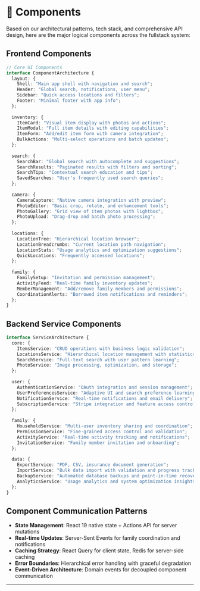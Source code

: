 # 🧩 Components

Based on our architectural patterns, tech stack, and comprehensive API design, here are the major logical components across the fullstack system:

## Frontend Components

```typescript
// Core UI Components
interface ComponentArchitecture {
  layout: {
    Shell: "Main app shell with navigation and search";
    Header: "Global search, notifications, user menu";
    Sidebar: "Quick access locations and filters";
    Footer: "Minimal footer with app info";
  };
  
  inventory: {
    ItemCard: "Visual item display with photos and actions";
    ItemModal: "Full item details with editing capabilities"; 
    ItemForm: "Add/edit item form with camera integration";
    BulkActions: "Multi-select operations and batch updates";
  };
  
  search: {
    SearchBar: "Global search with autocomplete and suggestions";
    SearchResults: "Paginated results with filters and sorting";
    SearchTips: "Contextual search education and tips";
    SavedSearches: "User's frequently used search queries";
  };
  
  camera: {
    CameraCapture: "Native camera integration with preview";
    PhotoEditor: "Basic crop, rotate, and enhancement tools";
    PhotoGallery: "Grid view of item photos with lightbox";
    PhotoUpload: "Drag-drop and batch photo processing";
  };
  
  locations: {
    LocationTree: "Hierarchical location browser";
    LocationBreadcrumbs: "Current location path navigation";
    LocationStats: "Usage analytics and optimization suggestions";
    QuickLocations: "Frequently accessed locations";
  };
  
  family: {
    FamilySetup: "Invitation and permission management";
    ActivityFeed: "Real-time family inventory updates";
    MemberManagement: "Add/remove family members and permissions";
    CoordinationAlerts: "Borrowed item notifications and reminders";
  };
}
```

## Backend Service Components

```typescript
interface ServiceArchitecture {
  core: {
    ItemsService: "CRUD operations with business logic validation";
    LocationsService: "Hierarchical location management with statistics";
    SearchService: "Full-text search with user pattern learning";
    PhotoService: "Image processing, optimization, and storage";
  };
  
  user: {
    AuthenticationService: "OAuth integration and session management";
    UserPreferencesService: "Adaptive UI and search preference learning";
    NotificationService: "Real-time notifications and email delivery";
    SubscriptionService: "Stripe integration and feature access control";
  };
  
  family: {
    HouseholdService: "Multi-user inventory sharing and coordination";
    PermissionService: "Fine-grained access control and validation";
    ActivityService: "Real-time activity tracking and notifications";
    InvitationService: "Family member invitation and onboarding";
  };
  
  data: {
    ExportService: "PDF, CSV, insurance document generation";
    ImportService: "Bulk data import with validation and progress tracking";
    BackupService: "Automated database backups and point-in-time recovery";
    AnalyticsService: "Usage analytics and system optimization insights";
  };
}
```

## Component Communication Patterns

- **State Management**: React 19 native state + Actions API for server mutations
- **Real-time Updates**: Server-Sent Events for family coordination and notifications  
- **Caching Strategy**: React Query for client state, Redis for server-side caching
- **Error Boundaries**: Hierarchical error handling with graceful degradation
- **Event-Driven Architecture**: Domain events for decoupled component communication

---
